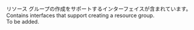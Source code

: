 <Namespace Name="Microsoft.Azure.Management.ResourceManager.Fluent.Core.GroupableResource.Definition">
  <Docs>
    <summary><span data-ttu-id="b9ca8-101">リソース グループの作成をサポートするインターフェイスが含まれています。</span><span class="sxs-lookup"><span data-stu-id="b9ca8-101">Contains interfaces that support creating a resource group.</span></span></summary> 
    <remarks>To be added.</remarks>
  </Docs>
</Namespace>
